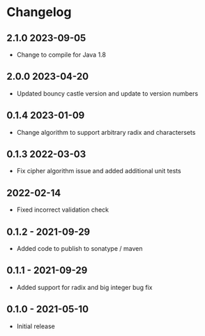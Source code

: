 # Changelog

## 2.1.0 2023-09-05
* Change to compile for Java 1.8

## 2.0.0 2023-04-20
* Updated bouncy castle version and update to version numbers

## 0.1.4 2023-01-09
* Change algorithm to support arbitrary radix and charactersets

## 0.1.3 2022-03-03 
* Fix cipher algorithm issue and added additional unit tests

## 2022-02-14
* Fixed incorrect validation check

## 0.1.2 - 2021-09-29
* Added code to publish to sonatype / maven

## 0.1.1 - 2021-09-29
* Added support for radix and big integer bug fix 

## 0.1.0 - 2021-05-10
* Initial release

